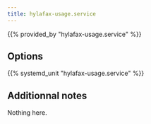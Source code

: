 ```yaml
---
title: hylafax-usage.service
---
```


{{% provided_by "hylafax-usage.service" %}}

## Options

{{% systemd_unit "hylafax-usage.service" %}}

## Additionnal notes

Nothing here.